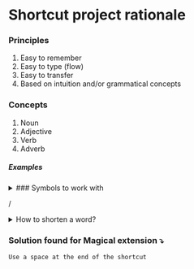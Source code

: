 # Shortcut project rationale

### Principles
1. Easy to remember
2. Easy to type (flow)
3. Easy to transfer
4. Based on intuition and/or grammatical concepts

### Concepts
1. Noun
2. Adjective
3. Verb
4. Adverb

##### Examples

<details> 
<summary>### Symbols to work with </summary>
@
"#
$
%
^
&
()
[]
{}
.
/
;
: 

</details>

/<details> 
<summary>How to shorten a word? </summary>
Approximate = aprx
Approximately = aprxly
Approximation = aprxmn 
</details>
 

### Solution found for Magical extension ⤵️
    Use a space at the end of the shortcut